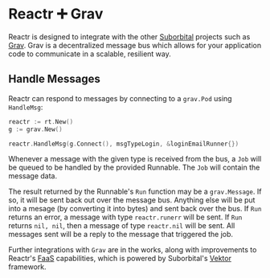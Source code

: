 # Reactr ➕ Grav

Reactr is designed to integrate with the other [Suborbital](https://suborbital.dev) projects such as [Grav](https://github.com/suborbital/grav). Grav is a decentralized message bus which allows for your application code to communicate in a scalable, resilient way.

## Handle Messages
Reactr can respond to messages by connecting to a `grav.Pod` using `HandleMsg`:
```go
reactr := rt.New()
g := grav.New()

reactr.HandleMsg(g.Connect(), msgTypeLogin, &loginEmailRunner{})
```
Whenever a message with the given type is received from the bus, a `Job` will be queued to be handled by the provided Runnable. The `Job` will contain the message data.

The result returned by the Runnable's `Run` function may be a `grav.Message`. If so, it will be sent back out over the message bus. Anything else will be put into a mesage (by converting it into bytes) and sent back over the bus. If `Run` returns an error, a message with type `reactr.runerr` will be sent. If `Run` returns `nil, nil`, then a message of type `reactr.nil` will be sent. All messages sent will be a reply to the message that triggered the job.

Further integrations with `Grav` are in the works, along with improvements to Reactr's [FaaS](./faas.md) capabilities, which is powered by Suborbital's [Vektor](https://github.com/suborbital/vektor) framework.